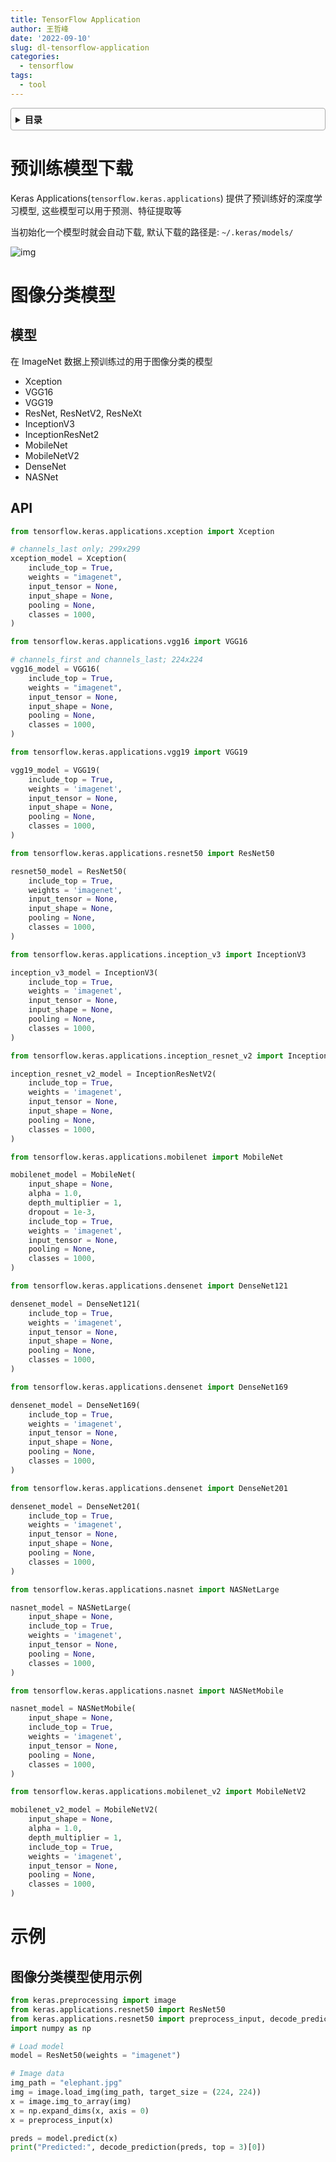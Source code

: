 ```yaml
---
title: TensorFlow Application
author: 王哲峰
date: '2022-09-10'
slug: dl-tensorflow-application
categories:
  - tensorflow
tags:
  - tool
---
```


<style>
details {
    border: 1px solid #aaa;
    border-radius: 4px;
    padding: .5em .5em 0;
}
summary {
    font-weight: bold;
    margin: -.5em -.5em 0;
    padding: .5em;
}
details[open] {
    padding: .5em;
}
details[open] summary {
    border-bottom: 1px solid #aaa;
    margin-bottom: .5em;
}
img {
    pointer-events: none;
}
</style>

<details><summary>目录</summary><p>

- [预训练模型下载](#预训练模型下载)
- [图像分类模型](#图像分类模型)
  - [模型](#模型)
  - [API](#api)
- [示例](#示例)
  - [图像分类模型使用示例](#图像分类模型使用示例)
</p></details><p></p>

# 预训练模型下载

Keras Applications(`tensorflow.keras.applications`) 提供了预训练好的深度学习模型, 
这些模型可以用于预测、特征提取等

当初始化一个模型时就会自动下载, 默认下载的路径是: `~/.keras/models/`

![img](images/keras_models.png)

# 图像分类模型

## 模型

在 ImageNet 数据上预训练过的用于图像分类的模型

* Xception
* VGG16
* VGG19
* ResNet, ResNetV2, ResNeXt
* InceptionV3
* InceptionResNet2
* MobileNet
* MobileNetV2
* DenseNet
* NASNet

## API

```python
from tensorflow.keras.applications.xception import Xception

# channels_last only; 299x299
xception_model = Xception(
    include_top = True,
    weights = "imagenet",
    input_tensor = None, 
    input_shape = None,
    pooling = None,
    classes = 1000,
)
```


```python
from tensorflow.keras.applications.vgg16 import VGG16

# channels_first and channels_last; 224x224
vgg16_model = VGG16(
    include_top = True,
    weights = "imagenet",
    input_tensor = None, 
    input_shape = None,
    pooling = None,
    classes = 1000,
)
```

```python
from tensorflow.keras.applications.vgg19 import VGG19

vgg19_model = VGG19(
    include_top = True, 
    weights = 'imagenet',
    input_tensor = None, 
    input_shape = None, 
    pooling = None, 
    classes = 1000,
)
```

```python
from tensorflow.keras.applications.resnet50 import ResNet50

resnet50_model = ResNet50(
    include_top = True, 
    weights = 'imagenet', 
    input_tensor = None, 
    input_shape = None, 
    pooling = None, 
    classes = 1000,
)
```


```python
from tensorflow.keras.applications.inception_v3 import InceptionV3

inception_v3_model = InceptionV3(
    include_top = True, 
    weights = 'imagenet', 
    input_tensor = None, 
    input_shape = None, 
    pooling = None, 
    classes = 1000,
)
```

```python
from tensorflow.keras.applications.inception_resnet_v2 import InceptionResNetV2

inception_resnet_v2_model = InceptionResNetV2(
    include_top = True, 
    weights = 'imagenet', 
    input_tensor = None, 
    input_shape = None, 
    pooling = None, 
    classes = 1000,
)
```

```python
from tensorflow.keras.applications.mobilenet import MobileNet

mobilenet_model = MobileNet(
    input_shape = None, 
    alpha = 1.0, 
    depth_multiplier = 1, 
    dropout = 1e-3, 
    include_top = True, 
    weights = 'imagenet', 
    input_tensor = None, 
    pooling = None, 
    classes = 1000,
)
```

```python
from tensorflow.keras.applications.densenet import DenseNet121

densenet_model = DenseNet121(
    include_top = True, 
    weights = 'imagenet', 
    input_tensor = None, 
    input_shape = None, 
    pooling = None, 
    classes = 1000,
)
```

```python
from tensorflow.keras.applications.densenet import DenseNet169

densenet_model = DenseNet169(
    include_top = True, 
    weights = 'imagenet', 
    input_tensor = None, 
    input_shape = None, 
    pooling = None, 
    classes = 1000,
)
```

```python
from tensorflow.keras.applications.densenet import DenseNet201

densenet_model = DenseNet201(
    include_top = True, 
    weights = 'imagenet', 
    input_tensor = None, 
    input_shape = None, 
    pooling = None, 
    classes = 1000,
)
```

```python
from tensorflow.keras.applications.nasnet import NASNetLarge

nasnet_model = NASNetLarge(
    input_shape = None, 
    include_top = True, 
    weights = 'imagenet', 
    input_tensor = None, 
    pooling = None, 
    classes = 1000,
)
```

```python
from tensorflow.keras.applications.nasnet import NASNetMobile

nasnet_model = NASNetMobile(
    input_shape = None, 
    include_top = True, 
    weights = 'imagenet', 
    input_tensor = None, 
    pooling = None, 
    classes = 1000,
)
```

```python
from tensorflow.keras.applications.mobilenet_v2 import MobileNetV2

mobilenet_v2_model = MobileNetV2(
    input_shape = None, 
    alpha = 1.0, 
    depth_multiplier = 1, 
    include_top = True, 
    weights = 'imagenet', 
    input_tensor = None, 
    pooling = None, 
    classes = 1000,
)
```


# 示例

## 图像分类模型使用示例

```python
from keras.preprocessing import image
from keras.applications.resnet50 import ResNet50
from keras.applications.resnet50 import preprocess_input, decode_prediction
import numpy as np

# Load model
model = ResNet50(weights = "imagenet")

# Image data
img_path = "elephant.jpg"
img = image.load_img(img_path, target_size = (224, 224))
x = image.img_to_array(img)
x = np.expand_dims(x, axis = 0)
x = preprocess_input(x)

preds = model.predict(x)
print("Predicted:", decode_prediction(preds, top = 3)[0])
```
